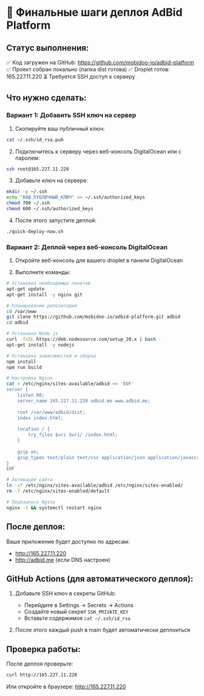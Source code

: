 # 🚀 Финальные шаги деплоя AdBid Platform

## Статус выполнения:
✅ Код загружен на GitHub: https://github.com/mobidoo-io/adbid-platform
✅ Проект собран локально (папка dist готова)
✅ Droplet готов: 165.227.11.220
⏳ Требуется SSH доступ к серверу

## Что нужно сделать:

### Вариант 1: Добавить SSH ключ на сервер

1. Скопируйте ваш публичный ключ:
```bash
cat ~/.ssh/id_rsa.pub
```

2. Подключитесь к серверу через веб-консоль DigitalOcean или с паролем:
```bash
ssh root@165.227.11.220
```

3. Добавьте ключ на сервере:
```bash
mkdir -p ~/.ssh
echo "ВАШ_ПУБЛИЧНЫЙ_КЛЮЧ" >> ~/.ssh/authorized_keys
chmod 700 ~/.ssh
chmod 600 ~/.ssh/authorized_keys
```

4. После этого запустите деплой:
```bash
./quick-deploy-now.sh
```

### Вариант 2: Деплой через веб-консоль DigitalOcean

1. Откройте веб-консоль для вашего droplet в панели DigitalOcean

2. Выполните команды:
```bash
# Установка необходимых пакетов
apt-get update
apt-get install -y nginx git

# Клонирование репозитория
cd /var/www
git clone https://github.com/mobidoo-io/adbid-platform.git adbid
cd adbid

# Установка Node.js
curl -fsSL https://deb.nodesource.com/setup_20.x | bash -
apt-get install -y nodejs

# Установка зависимостей и сборка
npm install
npm run build

# Настройка Nginx
cat > /etc/nginx/sites-available/adbid << 'EOF'
server {
    listen 80;
    server_name 165.227.11.220 adbid.me www.adbid.me;
    
    root /var/www/adbid/dist;
    index index.html;
    
    location / {
        try_files $uri $uri/ /index.html;
    }
    
    gzip on;
    gzip_types text/plain text/css application/json application/javascript;
}
EOF

# Активация сайта
ln -sf /etc/nginx/sites-available/adbid /etc/nginx/sites-enabled/
rm -f /etc/nginx/sites-enabled/default

# Перезапуск Nginx
nginx -t && systemctl restart nginx
```

## После деплоя:

Ваше приложение будет доступно по адресам:
- http://165.227.11.220
- http://adbid.me (если DNS настроен)

## GitHub Actions (для автоматического деплоя):

1. Добавьте SSH ключ в секреты GitHub:
   - Перейдите в Settings → Secrets → Actions
   - Создайте новый секрет `SSH_PRIVATE_KEY`
   - Вставьте содержимое `cat ~/.ssh/id_rsa`

2. После этого каждый push в main будет автоматически деплоиться

## Проверка работы:

После деплоя проверьте:
```bash
curl http://165.227.11.220
```

Или откройте в браузере: http://165.227.11.220